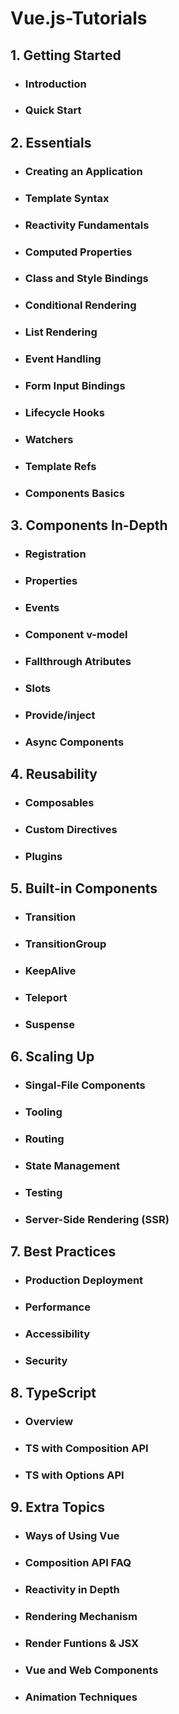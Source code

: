 # Vue.js-Tutorials

## 1. Getting Started

- ### Introduction
- ### Quick Start

## 2. Essentials


- ### Creating an Application
- ### Template Syntax
- ### Reactivity Fundamentals
- ### Computed Properties
- ### Class and Style Bindings
- ### Conditional Rendering
- ### List Rendering
- ###  Event Handling
- ### Form Input Bindings
- ### Lifecycle Hooks
- ### Watchers
- ### Template Refs

- ### Components Basics

## 3. Components In-Depth

- ### Registration
- ### Properties
- ### Events
- ### Component v-model
- ### Fallthrough Atributes
- ### Slots
- ### Provide/inject
- ### Async Components

## 4. Reusability

- ### Composables
- ### Custom Directives
- ### Plugins

## 5. Built-in Components

- ### Transition
- ### TransitionGroup
- ### KeepAlive
- ### Teleport
- ### Suspense

## 6. Scaling Up

- ### Singal-File Components
- ### Tooling
- ### Routing
- ### State Management
- ### Testing
- ### Server-Side Rendering (SSR)

## 7. Best Practices

- ### Production Deployment
- ### Performance
- ### Accessibility
- ### Security

## 8. TypeScript

- ### Overview
- ### TS with Composition API
- ### TS with Options API

## 9. Extra Topics

- ### Ways of Using Vue
- ### Composition API FAQ
- ### Reactivity in Depth
- ### Rendering Mechanism
- ### Render Funtions & JSX
- ### Vue and Web Components
- ### Animation Techniques

